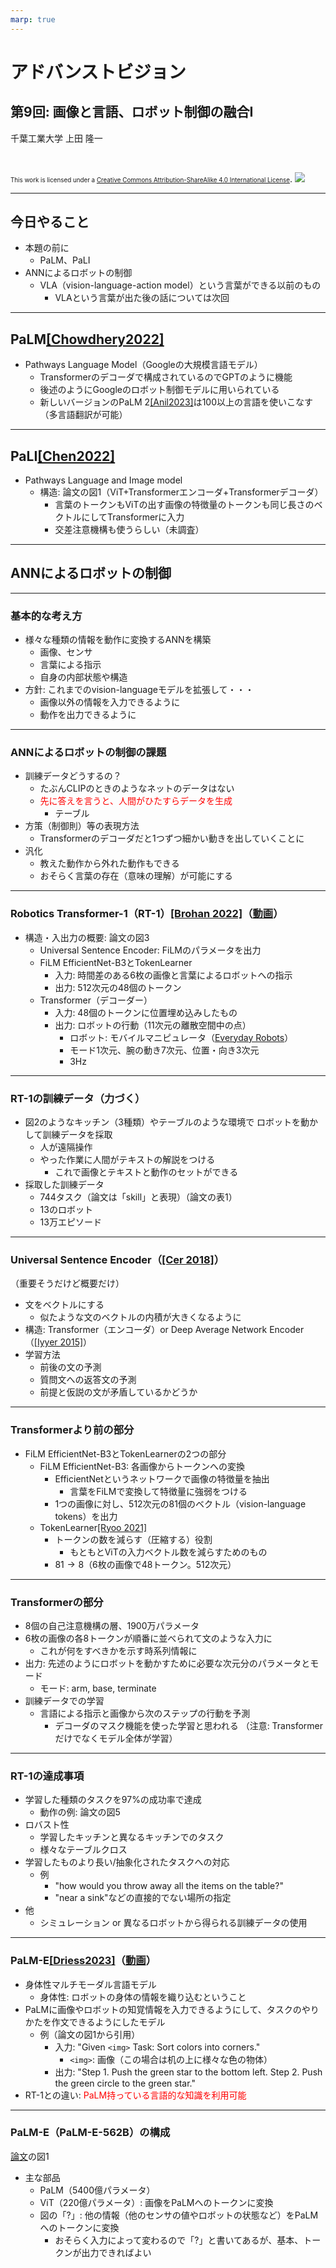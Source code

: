 ```yaml
---
marp: true
---
```


<!-- footer: "アドバンストビジョン第9回" -->

# アドバンストビジョン

## 第9回: 画像と言語、ロボット制御の融合I

千葉工業大学 上田 隆一

<br />

<span style="font-size:70%">This work is licensed under a </span>[<span style="font-size:70%">Creative Commons Attribution-ShareAlike 4.0 International License</span>](https://creativecommons.org/licenses/by-sa/4.0/).
![](https://i.creativecommons.org/l/by-sa/4.0/88x31.png)

---

<!-- paginate: true -->

## 今日やること

- 本題の前に
    - PaLM、PaLI
- ANNによるロボットの制御
    - VLA（vision-language-action model）という言葉ができる以前のもの
        - VLAという言葉が出た後の話については次回

---

## PaLM[[Chowdhery2022]](https://arxiv.org/abs/2204.02311)

- Pathways Language Model（Googleの大規模言語モデル）
    - Transformerのデコーダで構成されているのでGPTのように機能
    - 後述のようにGoogleのロボット制御モデルに用いられている
    - 新しいバージョンのPaLM 2[[Anil2023]](https://arxiv.org/abs/2305.10403)は100以上の言語を使いこなす（多言語翻訳が可能）

---

## PaLI[[Chen2022]](https://arxiv.org/abs/2209.06794)

- Pathways Language and Image model
    - 構造: 論文の図1（ViT+Transformerエンコーダ+Transformerデコーダ）
        - 言葉のトークンもViTの出す画像の特徴量のトークンも同じ長さのベクトルにしてTransformerに入力
        - 交差注意機構も使うらしい（未調査）

---

## ANNによるロボットの制御

---

### 基本的な考え方

- 様々な種類の情報を動作に変換するANNを構築
    - 画像、センサ
    - 言葉による指示
    - 自身の内部状態や構造
- 方針: これまでのvision-languageモデルを拡張して・・・
    - 画像以外の情報を入力できるように
    - 動作を出力できるように

---

### ANNによるロボットの制御の課題

- 訓練データどうするの？
    - たぶんCLIPのときのようなネットのデータはない
    - <span style="color:red">先に答えを言うと、人間がひたすらデータを生成</span>
        - テーブル
- 方策（制御則）等の表現方法
    - Transformerのデコーダだと1つずつ細かい動きを出していくことに
- 汎化
    - 教えた動作から外れた動作もできる
    - おそらく言葉の存在（意味の理解）が可能にする

---

### Robotics Transformer-1（RT-1）[[Brohan 2022]](https://arxiv.org/abs/2212.06817)（[動画](https://www.youtube.com/watch?v=UuKAp9a6wMs)）

- 構造・入出力の概要: 論文の図3
    - Universal Sentence Encoder: FiLMのパラメータを出力
    - FiLM EfficientNet-B3とTokenLearner
        - 入力: 時間差のある6枚の画像と言葉によるロボットへの指示
        - 出力: 512次元の48個のトークン
    - Transformer（デコーダー）
        - 入力: 48個のトークンに位置埋め込みしたもの
        - 出力: ロボットの行動（11次元の離散空間中の点）
            - ロボット: モバイルマニピュレータ（[Everyday Robots](https://x.company/projects/everyday-robots/)）
            - モード1次元、腕の動き7次元、位置・向き3次元
            - 3Hz

---

### RT-1の訓練データ（力づく）

- 図2のようなキッチン（3種類）やテーブルのような環境で
ロボットを動かして訓練データを採取
    - 人が遠隔操作
    - やった作業に人間がテキストの解説をつける
        - これで画像とテキストと動作のセットができる
- 採取した訓練データ
    - 744タスク（論文は「skill」と表現）（論文の表1）
    - 13のロボット
    - 13万エピソード

---

### Universal Sentence Encoder（[[Cer 2018]](https://arxiv.org/abs/1803.11175)）

（重要そうだけど概要だけ）

- 文をベクトルにする
    - 似たような文のベクトルの内積が大きくなるように
- 構造: Transformer（エンコーダ）or Deep Average Network Encoder（[[Iyyer 2015]](https://aclanthology.org/P15-1162/)）
- 学習方法
    - 前後の文の予測
    - 質問文への返答文の予測
    - 前提と仮説の文が矛盾しているかどうか

---

### Transformerより前の部分

- FiLM EfficientNet-B3とTokenLearnerの2つの部分
    - FiLM EfficientNet-B3: 各画像からトークンへの変換
        - EfficientNetというネットワークで画像の特徴量を抽出
            - 言葉をFiLMで変換して特徴量に強弱をつける
        - 1つの画像に対し、512次元の81個のベクトル（vision-language tokens）を出力
    - TokenLearner[[Ryoo 2021]](https://research.google/pubs/tokenlearner-adaptive-space-time-tokenization-for-videos/)
        - トークンの数を減らす（圧縮する）役割
            - もともとViTの入力ベクトル数を減らすためのもの
        - $81\rightarrow8$（6枚の画像で48トークン。512次元）


---

### Transformerの部分

- 8個の自己注意機構の層、1900万パラメータ
- 6枚の画像の各8トークンが順番に並べられて文のような入力に
    - これが何をすべきかを示す時系列情報に
- 出力: 先述のようにロボットを動かすために必要な次元分のパラメータとモード
    - モード: arm, base, terminate
- 訓練データでの学習
    - 言語による指示と画像から次のステップの行動を予測
        - デコーダのマスク機能を使った学習と思われる
        （注意: Transformerだけでなくモデル全体が学習）

---

### RT-1の達成事項

- 学習した種類のタスクを97\%の成功率で達成
    - 動作の例: 論文の図5
- ロバスト性
    - 学習したキッチンと異なるキッチンでのタスク
    - 様々なテーブルクロス
- 学習したものより長い/抽象化されたタスクへの対応
    - 例
        - "how would you throw away all the items on the table?"
        - "near a sink"などの直接的でない場所の指定
- 他
    - シミュレーション or 異なるロボットから得られる訓練データの使用

---

### PaLM-E[[Driess2023]](https://arxiv.org/abs/2303.03378)（[動画](https://research.google/blog/palm-e-an-embodied-multimodal-language-model/)）

- 身体性マルチモーダル言語モデル
    - 身体性: ロボットの身体の情報を織り込むということ
- PaLMに画像やロボットの知覚情報を入力できるようにして、タスクのやりかたを作文できるようにしたモデル
    - 例（論文の図1から引用）
        - 入力: "Given `<img>` Task: Sort colors into corners."
            - `<img>`: 画像（この場合は机の上に様々な色の物体）
        - 出力: "Step 1. Push the green star to the bottom left. Step 2. Push the green circle to the green star."
- RT-1との違い: <span style="color:red">PaLM持っている言語的な知識を利用可能</span>

---

### PaLM-E（PaLM-E-562B）の構成

[論文](https://arxiv.org/abs/2303.03378)の図1

- 主な部品
    - PaLM（5400億パラメータ）
    - ViT（220億パラメータ）: 画像をPaLMへのトークンに変換
    - 図の「?」: 他の情報（他のセンサの値やロボットの状態など）をPaLMへのトークンに変換
        - おそらく入力によって変わるので「?」と書いてあるが、基本、トークンが出力できればよい
